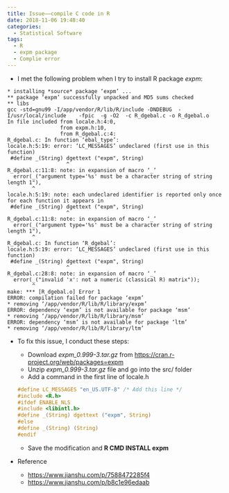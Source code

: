 ```yaml
---
title: Issue——compile C code in R
date: 2018-11-06 19:48:40
categories: 
  - Statistical Software
tags: 
  - R
  - expm package
  - Complie error
---
```


- I met the following problem when I try to install R package *expm*:

```shell
* installing *source* package ‘expm’ ...
** package ‘expm’ successfully unpacked and MD5 sums checked
** libs
gcc -std=gnu99 -I/app/vendor/R/lib/R/include -DNDEBUG  -I/usr/local/include    -fpic  -g -O2  -c R_dgebal.c -o R_dgebal.o
In file included from locale.h:4:0,
                 from expm.h:10,
                 from R_dgebal.c:4:
R_dgebal.c: In function ‘ebal_type’:
locale.h:5:19: error: ‘LC_MESSAGES’ undeclared (first use in this function)
 #define _(String) dgettext ("expm", String)
                   ^
R_dgebal.c:11:8: note: in expansion of macro ‘_’
  error(_("argument type='%s' must be a character string of string length 1"),
        ^
locale.h:5:19: note: each undeclared identifier is reported only once for each function it appears in
 #define _(String) dgettext ("expm", String)
                   ^
R_dgebal.c:11:8: note: in expansion of macro ‘_’
  error(_("argument type='%s' must be a character string of string length 1"),
        ^
R_dgebal.c: In function ‘R_dgebal’:
locale.h:5:19: error: ‘LC_MESSAGES’ undeclared (first use in this function)
 #define _(String) dgettext ("expm", String)
                   ^
R_dgebal.c:28:8: note: in expansion of macro ‘_’
  error(_("invalid 'x': not a numeric (classical R) matrix"));
        ^
make: *** [R_dgebal.o] Error 1
ERROR: compilation failed for package ‘expm’
* removing ‘/app/vendor/R/lib/R/library/expm’
ERROR: dependency ‘expm’ is not available for package ‘msm’
* removing ‘/app/vendor/R/lib/R/library/msm’
ERROR: dependency ‘msm’ is not available for package ‘ltm’
* removing ‘/app/vendor/R/lib/R/library/ltm’
```

- To fix this issue, I conduct these steps:
    - Download *expm_0.999-3.tar.gz* from https://cran.r-project.org/web/packages=expm
    - Unzip *expm_0.999-3.tar.gz* file and go into the src/ folder
    - Add a command in the first line of locale.h
    ```h
    #define LC_MESSAGES "en_US.UTF-8" /* Add this line */
    #include <R.h>
    #ifdef ENABLE_NLS
    #include <libintl.h>
    #define _(String) dgettext ("expm", String)
    #else
    #define _(String) (String)
    #endif  
    ```
    - Save the modification and **R CMD INSTALL expm**

- Reference
  - https://www.jianshu.com/p/7588472285f4
  - https://www.jianshu.com/p/b8c1e96edaab